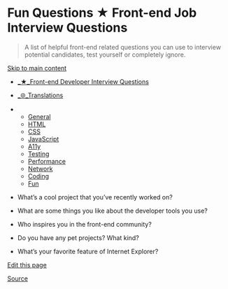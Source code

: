 # Fun Questions ★ Front-end Job Interview Questions

> A list of helpful front-end related questions you can use to interview potential candidates, test yourself or completely ignore.

[Skip to main content](#main-content)

- [\_★_Front-end Developer Interview Questions](chrome-extension://cjedbglnccaioiolemnfhjncicchinao/ "Home")
- [\_🌐_Translations](chrome-extension://cjedbglnccaioiolemnfhjncicchinao/translations "Translations")

- - [General](chrome-extension://cjedbglnccaioiolemnfhjncicchinao/questions/general-questions/ "General Questions")
  - [HTML](chrome-extension://cjedbglnccaioiolemnfhjncicchinao/questions/html-questions/ "HTML Questions")
  - [CSS](chrome-extension://cjedbglnccaioiolemnfhjncicchinao/questions/css-questions/ "CSS Questions")
  - [JavaScript](chrome-extension://cjedbglnccaioiolemnfhjncicchinao/questions/javascript-questions/ "JavaScript Questions")
  - [A11y](https://scottaohara.github.io/accessibility_interview_questions/ "Accessibility Questions (external link)")
  - [Testing](chrome-extension://cjedbglnccaioiolemnfhjncicchinao/questions/testing-questions/ "Testing Questions")
  - [Performance](chrome-extension://cjedbglnccaioiolemnfhjncicchinao/questions/performance-questions/ "Performance Questions")
  - [Network](chrome-extension://cjedbglnccaioiolemnfhjncicchinao/questions/network-questions/ "Network Questions")
  - [Coding](chrome-extension://cjedbglnccaioiolemnfhjncicchinao/questions/coding-questions/ "Coding Questions")
  - [Fun](chrome-extension://cjedbglnccaioiolemnfhjncicchinao/questions/fun-questions/ "Fun Questions")

- What’s a cool project that you’ve recently worked on?
- What are some things you like about the developer tools you use?
- Who inspires you in the front-end community?
- Do you have any pet projects? What kind?
- What’s your favorite feature of Internet Explorer?

[Edit this page](https://github.com/h5bp/Front-end-Developer-Interview-Questions/tree/master/src/questions/fun-questions.md)

[Source](http://localhost:9090/questions/fun-questions/)
